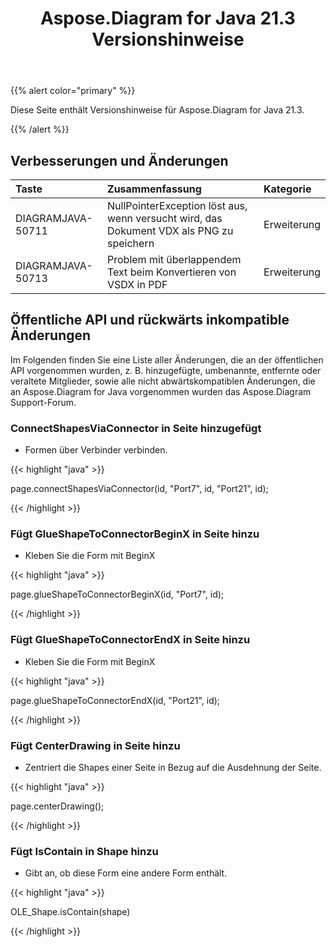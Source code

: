 ﻿---
title: Aspose.Diagram for Java 21.3 Versionshinweise
type: docs
weight: 10
url: /de/java/aspose-diagram-for-java-21-3-release-notes/
---
{{% alert color="primary" %}}

Diese Seite enthält Versionshinweise für Aspose.Diagram for Java 21.3.

{{% /alert %}}
## **Verbesserungen und Änderungen**  ##

|**Taste**|**Zusammenfassung**|**Kategorie**|
|:- |:- |:- |
|DIAGRAMJAVA-50711|NullPointerException löst aus, wenn versucht wird, das Dokument VDX als PNG zu speichern|Erweiterung|
|DIAGRAMJAVA-50713|Problem mit überlappendem Text beim Konvertieren von VSDX in PDF|Erweiterung|
## **Öffentliche API und rückwärts inkompatible Änderungen**
Im Folgenden finden Sie eine Liste aller Änderungen, die an der öffentlichen API vorgenommen wurden, z. B. hinzugefügte, umbenannte, entfernte oder veraltete Mitglieder, sowie alle nicht abwärtskompatiblen Änderungen, die an Aspose.Diagram for Java vorgenommen wurden das Aspose.Diagram Support-Forum.
### **ConnectShapesViaConnector in Seite hinzugefügt**
- Formen über Verbinder verbinden.

{{< highlight "java" >}}

page.connectShapesViaConnector(id, "Port7", id, "Port21", id);

{{< /highlight >}}
### **Fügt GlueShapeToConnectorBeginX in Seite hinzu**
- Kleben Sie die Form mit BeginX



{{< highlight "java" >}}

page.glueShapeToConnectorBeginX(id, "Port7", id);

{{< /highlight >}}
### **Fügt GlueShapeToConnectorEndX in Seite hinzu**
- Kleben Sie die Form mit BeginX



{{< highlight "java" >}}

page.glueShapeToConnectorEndX(id, "Port21", id);

{{< /highlight >}}
### **Fügt CenterDrawing in Seite hinzu**
- Zentriert die Shapes einer Seite in Bezug auf die Ausdehnung der Seite.



{{< highlight "java" >}}

page.centerDrawing();

{{< /highlight >}}
### **Fügt IsContain in Shape hinzu**
- Gibt an, ob diese Form eine andere Form enthält.



{{< highlight "java" >}}

OLE_Shape.isContain(shape)

{{< /highlight >}}